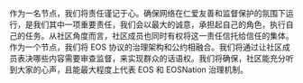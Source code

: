 作为一名节点，我们将责任谨记于心。确保网络在仁爱友善和监督保护的氛围下运行，是我们其中一项重要责任，我们会以最大的诚意，承担起自己的角色，执行自己的任务。从社区角度而言，社区成员也同时有权将这一责任信托给信任的集体。作为一个节点，我们将 EOS 协议的治理架构和公约相融合。我们将通过让社区成员表决哪些内容需要审查监督，来实现群众的话语权。我们将确保，社区能充分听到大家的心声，且能最大程度上代表 EOS 和 EOSNation 治理机制。
